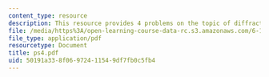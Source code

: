 ```yaml
---
content_type: resource
description: This resource provides 4 problems on the topic of diffraction.
file: /media/https%3A/open-learning-course-data-rc.s3.amazonaws.com/6-161-modern-optics-project-laboratory-fall-2005/50191a338f06972411549df7fb0c5fb4_ps4.pdf
file_type: application/pdf
resourcetype: Document
title: ps4.pdf
uid: 50191a33-8f06-9724-1154-9df7fb0c5fb4
---
```

